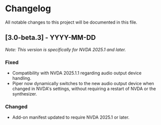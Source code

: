 # Changelog

All notable changes to this project will be documented in this file.

## [3.0-beta.3] - YYYY-MM-DD
*Note: This version is specifically for NVDA 2025.1 and later.*

### Fixed
- Compatibility with NVDA 2025.1.1 regarding audio output device handling.
- Piper now dynamically switches to the new audio output device when changed in NVDA's settings, without requiring a restart of NVDA or the synthesizer.

### Changed
- Add-on manifest updated to require NVDA 2025.1 or later.

